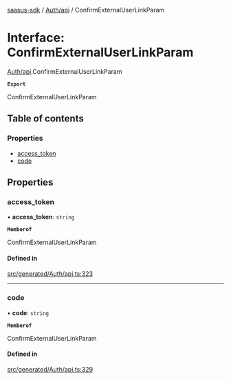 [saasus-sdk](../README.md) / [Auth/api](../modules/Auth_api.md) / ConfirmExternalUserLinkParam

# Interface: ConfirmExternalUserLinkParam

[Auth/api](../modules/Auth_api.md).ConfirmExternalUserLinkParam

**`Export`**

ConfirmExternalUserLinkParam

## Table of contents

### Properties

- [access\_token](Auth_api.ConfirmExternalUserLinkParam.md#access_token)
- [code](Auth_api.ConfirmExternalUserLinkParam.md#code)

## Properties

### access\_token

• **access\_token**: `string`

**`Memberof`**

ConfirmExternalUserLinkParam

#### Defined in

[src/generated/Auth/api.ts:323](https://github.com/saasus-platform/saasus-sdk-javascript/blob/2c78b0a/src/generated/Auth/api.ts#L323)

___

### code

• **code**: `string`

**`Memberof`**

ConfirmExternalUserLinkParam

#### Defined in

[src/generated/Auth/api.ts:329](https://github.com/saasus-platform/saasus-sdk-javascript/blob/2c78b0a/src/generated/Auth/api.ts#L329)
